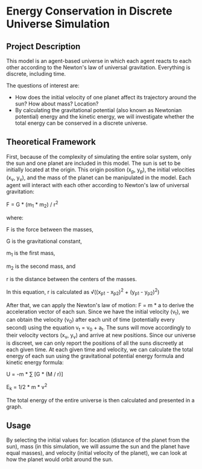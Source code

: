 # Energy Conservation in Discrete Universe Simulation

## Project Description

This model is an agent-based universe in which each agent reacts to each other according to the Newton's law of universal gravitation. Everything is discrete, including time. 

The questions of interest are: 
- How does the initial velocity of one planet affect its trajectory around the sun? How about mass? Location?
- By calculating the gravitational potential (also known as Newtonian potential) energy and the kinetic energy, we will investigate whether the total energy can be conserved in a discrete universe. 

## Theoretical Framework

First, because of the complexity of simulating the entire solar system, only the sun and one planet are included in this model. The sun is set to be initially located at the origin. This origin position (x<sub>p</sub>, y<sub>p</sub>), the initial velocities (x<sub>v</sub>, y<sub>v</sub>), and the mass of the planet can be manipulated in the model. Each agent will interact with each other according to Newton's law of universal gravitation:

F = G * (m<sub>1</sub> * m<sub>2</sub>) / r<sup>2</sup> 

where:

F is the force between the masses,

G is the gravitational constant,

m<sub>1</sub> is the first mass,

m<sub>2</sub> is the second mass, and 

r is the distance between the centers of the masses.

In this equation, r is calculated as √((x<sub>p1</sub> - x<sub>p2</sub>)<sup>2</sup> + (y<sub>p1</sub> - y<sub>p2</sub>)<sup>2</sup>)

After that, we can apply the Newton's law of motion: F = m * a to derive the acceleration vector of each sun. Since we have the initial velocity (v<sub>t</sub>), we can obtain the velocity (v<sub>0</sub>) after each unit of time (potentially every second) using the equation v<sub>t</sub> = v<sub>0</sub> + a<sub>t</sub>. The suns will move accordingly to their velocity vectors (x<sub>v</sub>, y<sub>v</sub>) and arrive at new positions. Since our universe is discreet, we can only report the positions of all the suns discreetly at each given time.
At each given time and velocity, we can calculate the total energy of each sun using the gravitational potential energy formula and kinetic energy formula: 

U = -m * ∑ [G * (M / r)]

E<sub>k</sub> =  1/2 * m * v<sup>2</sup>

The total energy of the entire universe is then calculated and presented in a graph.

## Usage

By selecting the initial values for: location (distance of the planet from the sun), mass (in this simulation, we will assume the sun and the planet have equal masses), and velocity (initial velocity of the planet), we can look at how the planet would orbit around the sun. 
